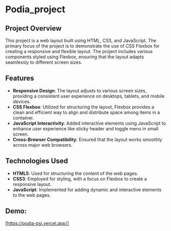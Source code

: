 # Podia_project

## Project Overview

This project is a web layout built using HTML, CSS, and JavaScript. The primary focus of the project is to demonstrate the use of CSS Flexbox for creating a responsive and flexible layout. The project includes various components styled using Flexbox, ensuring that the layout adapts seamlessly to different screen sizes.

## Features

- **Responsive Design**: The layout adjusts to various screen sizes, providing a consistent user experience on desktops, tablets, and mobile devices.
- **CSS Flexbox**: Utilized for structuring the layout, Flexbox provides a clean and efficient way to align and distribute space among items in a container.
- **JavaScript Interactivity**: Added interactive elements using JavaScript to enhance user experience like sticky header and toggle menu in small screen.
- **Cross-Browser Compatibility**: Ensured that the layout works smoothly across major web browsers.

## Technologies Used

- **HTML5**: Used for structuring the content of the web pages.
- **CSS3**: Employed for styling, with a focus on Flexbox to create a responsive layout.
- **JavaScript**: Implemented for adding dynamic and interactive elements to the web pages.

## Demo:
[https://podia-psi.vercel.app/]


